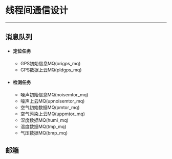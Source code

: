 # 线程间通信设计

---

## 消息队列

* #### 定位任务
  * GPS初始信息MQ(origps_mq)
  * GPS数据上云MQ(pldgps_mq)
  
* #### 检测任务

  * 噪声初始信息MQ(noisemtor_mq)
  * 噪声上云MQ(upnoisemtor_mq)
  * 空气初始数据MQ(pmtor_mq)
  * 空气污染上云MQ(uppmtor_mq)
  * 湿度数据MQ(humi_mq)
  * 温度数据MQ(tmp_mq)
  * 气压数据MQ(bmp_mq)

## 邮箱
